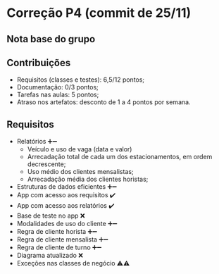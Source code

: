# Correção P4 (commit de 25/11)

## Nota base do grupo

## Contribuições

  - Requisitos (classes e testes): 6,5/12 pontos;
  - Documentação: 0/3 pontos;
  - Tarefas nas aulas: 5 pontos;
  - Atraso nos artefatos: desconto de 1 a 4 pontos por semana.

## Requisitos

  - Relatórios ➕➖
    - Veículo e uso de vaga (data e valor)
    - Arrecadação total de cada um dos estacionamentos, em ordem decrescente;
    - Uso médio dos clientes mensalistas;
    - Arrecadação média dos clientes horistas;
  - Estruturas de dados eficientes ➕➖
  - App com acesso aos requisitos ✔️
  - App com acesso aos relatórios ✔️
  - Base de teste no app ❌
  - Modalidades de uso do cliente ➕➖
  - Regra de cliente horista ➕➖
  - Regra de cliente mensalista ➕➖
  - Regra de cliente de turno ➕➖
  - Diagrama atualizado ❌
  - Exceções nas classes de negócio ⚠️⚠️

